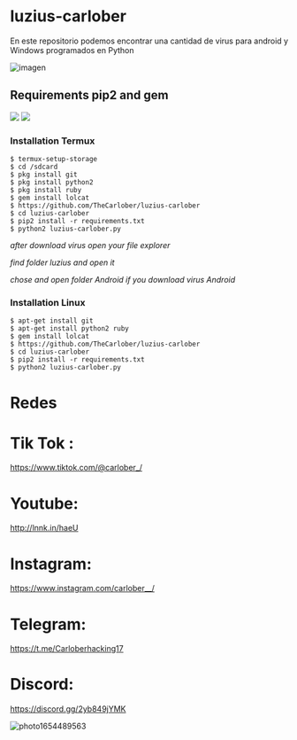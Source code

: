 # luzius-carlober
En este repositorio podemos encontrar una cantidad de virus para android y Windows programados en Python

![imagen](https://user-images.githubusercontent.com/86197463/176010499-6cd05a11-5e60-4e62-904a-6b7d71d0b548.png)


## Requirements pip2 and gem
![](https://img.shields.io/badge/pip2-requests%20&%20tqdm-brightgreen.svg)
![](https://img.shields.io/badge/gem-lolcat-blue.svg)

### Installation Termux
```
$ termux-setup-storage
$ cd /sdcard
$ pkg install git
$ pkg install python2
$ pkg install ruby
$ gem install lolcat
$ https://github.com/TheCarlober/luzius-carlober
$ cd luzius-carlober
$ pip2 install -r requirements.txt
$ python2 luzius-carlober.py
```

*after download virus open your file explorer*

*find folder luzius and open it*

*chose and open folder Android if you download virus Android*
### Installation Linux
```
$ apt-get install git
$ apt-get install python2 ruby
$ gem install lolcat
$ https://github.com/TheCarlober/luzius-carlober
$ cd luzius-carlober
$ pip2 install -r requirements.txt
$ python2 luzius-carlober.py
```

# Redes

# Tik Tok : 
https://www.tiktok.com/@carlober_/

# Youtube: 
http://lnnk.in/haeU

# Instagram: 
https://www.instagram.com/carlober__/

# Telegram: 
https://t.me/Carloberhacking17

# Discord: 

https://discord.gg/2yb849jYMK



![photo1654489563](https://user-images.githubusercontent.com/86197463/175801519-73294cab-e83a-447b-854f-c30fcadc4786.jpeg)







